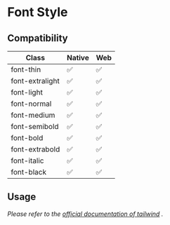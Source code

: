 # Font Style

## Compatibility

| Class           | Native | Web |
| --------------- | ------ | --- |
| font-thin       | ✅     | ✅  |
| font-extralight | ✅     | ✅  |
| font-light      | ✅     | ✅  |
| font-normal     | ✅     | ✅  |
| font-medium     | ✅     | ✅  |
| font-semibold   | ✅     | ✅  |
| font-bold       | ✅     | ✅  |
| font-extrabold  | ✅     | ✅  |
| font-italic     | ✅     | ✅  |
| font-black      | ✅     | ✅  |

## Usage

_Please refer to the [official documentation of tailwind](https://tailwindcss.com/docs/font-weight) ._
